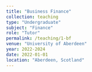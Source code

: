 ```yaml
---
title: "Business Finance"
collection: teaching
type: "Undergraduate"
subject: "Finance"
role: "Tutor"
permalink: /teaching/1-bf
venue: "University of Aberdeen"
year: 2022-2024
date: 2022-01-01
location: "Aberdeen, Scotland"
---
```

